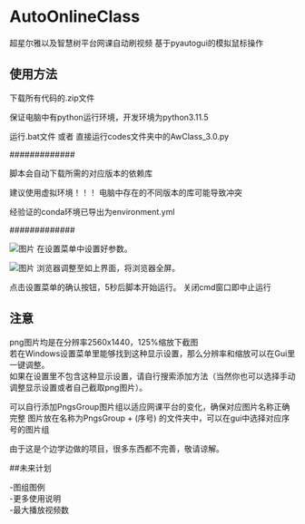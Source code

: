 # AutoOnlineClass

超星尔雅以及智慧树平台网课自动刷视频
基于pyautogui的模拟鼠标操作

## 使用方法

下载所有代码的.zip文件  

保证电脑中有python运行环境，开发环境为python3.11.5  

运行.bat文件 或者 直接运行codes文件夹中的AwClass_3.0.py

  
  
#############

脚本会自动下载所需的对应版本的依赖库

建议使用虚拟环境！！！ 电脑中存在的不同版本的库可能导致冲突  

经验证的conda环境已导出为environment.yml

#############
  

![图片](https://github.com/user-attachments/assets/0ba07a30-618f-4bd9-81d0-e60174db85bb)
在设置菜单中设置好参数。

![图片](https://github.com/user-attachments/assets/615965b3-5c32-4302-851f-166c089c541f)
浏览器调整至如上界面，将浏览器全屏。

点击设置菜单的确认按钮，5秒后脚本开始运行。
关闭cmd窗口即中止运行


  
## 注意

png图片均是在分辨率2560x1440，125%缩放下截图  
若在Windows设置菜单里能够找到这种显示设置，那么分辨率和缩放可以在Gui里一键调整。  
如果在设置里不包含这种显示设置，请自行搜索添加方法（当然你也可以选择手动调整显示设置或者自己截取png图片）。  


可以自行添加PngsGroup图片组以适应网课平台的变化，确保对应图片名称正确完整
图片放在名称为PngsGroup + (序号) 的文件夹中，可以在gui中选择对应序号的图片组

由于这是个边学边做的项目，很多东西都不完善，敬请谅解。  
  
##未来计划  

-图组图例  
-更多使用说明  
-最大播放视频数  
